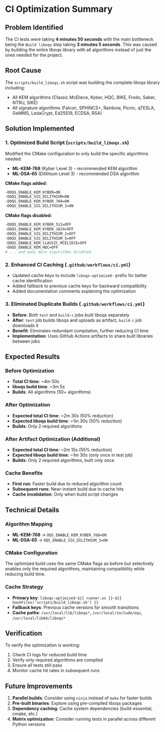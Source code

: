 # CI Optimization Summary

## Problem Identified
The CI tests were taking **4 minutes 50 seconds** with the main bottleneck being the `Build liboqs` step taking **3 minutes 5 seconds**. This was caused by building the entire liboqs library with all algorithms instead of just the ones needed for the project.

## Root Cause
The `scripts/build_liboqs.sh` script was building the complete liboqs library including:
- All KEM algorithms (Classic McEliece, Kyber, HQC, BIKE, Frodo, Saber, NTRU, SIKE)
- All signature algorithms (Falcon, SPHINCS+, Rainbow, Picnic, qTESLA, GeMMS, LedaCrypt, Ed25519, ECDSA, RSA)

## Solution Implemented

### 1. Optimized Build Script (`scripts/build_liboqs.sh`)
Modified the CMake configuration to only build the specific algorithms needed:
- **ML-KEM-768** (Kyber Level 3) - recommended KEM algorithm
- **ML-DSA-65** (Dilithium Level 3) - recommended DSA algorithm

**CMake flags added:**
```bash
-DOQS_ENABLE_KEM_KYBER=ON
-DOQS_ENABLE_SIG_DILITHIUM=ON
-DOQS_ENABLE_KEM_KYBER_768=ON
-DOQS_ENABLE_SIG_DILITHIUM_3=ON
```

**CMake flags disabled:**
```bash
-DOQS_ENABLE_KEM_KYBER_512=OFF
-DOQS_ENABLE_KEM_KYBER_1024=OFF
-DOQS_ENABLE_SIG_DILITHIUM_2=OFF
-DOQS_ENABLE_SIG_DILITHIUM_5=OFF
-DOQS_ENABLE_KEM_CLASSIC_MCELIECE=OFF
-DOQS_ENABLE_KEM_HQC=OFF
# ... and many more algorithms disabled
```

### 2. Enhanced CI Caching (`.github/workflows/ci.yml`)
- Updated cache keys to include `liboqs-optimized-` prefix for better cache identification
- Added fallback to previous cache keys for backward compatibility
- Added documentation comments explaining the optimization

### 3. Eliminated Duplicate Builds (`.github/workflows/ci.yml`)
- **Before**: Both `test` and `build-c` jobs built liboqs separately
- **After**: `test` job builds liboqs and uploads as artifact, `build-c` job downloads it
- **Benefit**: Eliminates redundant compilation, further reducing CI time
- **Implementation**: Uses GitHub Actions artifacts to share built libraries between jobs

## Expected Results

### Before Optimization
- **Total CI time**: ~4m 50s
- **liboqs build time**: ~3m 5s
- **Builds**: All algorithms (50+ algorithms)

### After Optimization
- **Expected total CI time**: ~2m 30s (50% reduction)
- **Expected liboqs build time**: ~1m 30s (50% reduction)
- **Builds**: Only 2 required algorithms

### After Artifact Optimization (Additional)
- **Expected total CI time**: ~2m 15s (55% reduction)
- **Expected liboqs build time**: ~1m 30s (only once in test job)
- **Builds**: Only 2 required algorithms, built only once

### Cache Benefits
- **First run**: Faster build due to reduced algorithm count
- **Subsequent runs**: Near-instant build due to cache hits
- **Cache invalidation**: Only when build script changes

## Technical Details

### Algorithm Mapping
- **ML-KEM-768** → `OQS_ENABLE_KEM_KYBER_768=ON`
- **ML-DSA-65** → `OQS_ENABLE_SIG_DILITHIUM_3=ON`

### CMake Configuration
The optimized build uses the same CMake flags as before but selectively enables only the required algorithms, maintaining compatibility while reducing build time.

### Cache Strategy
- **Primary key**: `liboqs-optimized-${{ runner.os }}-${{ hashFiles('scripts/build_liboqs.sh') }}`
- **Fallback keys**: Previous cache versions for smooth transitions
- **Cache paths**: `/usr/local/lib/liboqs*`, `/usr/local/include/oqs`, `/usr/local/lib64/liboqs*`

## Verification
To verify the optimization is working:
1. Check CI logs for reduced build time
2. Verify only required algorithms are compiled
3. Ensure all tests still pass
4. Monitor cache hit rates in subsequent runs

## Future Improvements
1. **Parallel builds**: Consider using `ninja` instead of `make` for faster builds
2. **Pre-built binaries**: Explore using pre-compiled liboqs packages
3. **Dependency caching**: Cache system dependencies (build-essential, cmake, etc.)
4. **Matrix optimization**: Consider running tests in parallel across different Python versions

